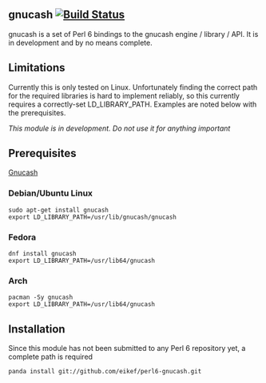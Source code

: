 ## gnucash [![Build Status](https://travis-ci.org/eikef/perl6-gnucash.svg?branch=master)](https://travis-ci.org/eikef/perl6-gnucash)

gnucash is a set of Perl 6 bindings to the gnucash engine / library / API. It is in development and by no means complete. 

## Limitations

Currently this is only tested on Linux. Unfortunately finding the correct path for the required libraries is hard to implement reliably, so
this currently requires a correctly-set LD_LIBRARY_PATH. Examples are noted below with the prerequisites.

*This module is in development. Do not use it for anything important*

## Prerequisites

[Gnucash](https://www.gnucash.org/)

### Debian/Ubuntu Linux

```
sudo apt-get install gnucash
export LD_LIBRARY_PATH=/usr/lib/gnucash/gnucash
```

### Fedora

```
dnf install gnucash
export LD_LIBRARY_PATH=/usr/lib64/gnucash
```

### Arch
```
pacman -Sy gnucash
export LD_LIBRARY_PATH=/usr/lib64/gnucash
```

## Installation

Since this module has not been submitted to any Perl 6 repository yet, a complete path is required

```
panda install git://github.com/eikef/perl6-gnucash.git
```
